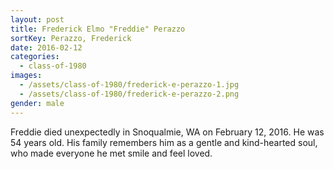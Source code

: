 ```yaml
---
layout: post
title: Frederick Elmo "Freddie" Perazzo
sortKey: Perazzo, Frederick
date: 2016-02-12
categories:
  - class-of-1980
images:
  - /assets/class-of-1980/frederick-e-perazzo-1.jpg
  - /assets/class-of-1980/frederick-e-perazzo-2.png
gender: male
---
```


Freddie died unexpectedly in Snoqualmie, WA on February 12, 2016. He was 54 years old. His family remembers him as a gentle and kind-hearted soul, who made everyone he met smile and feel loved.
